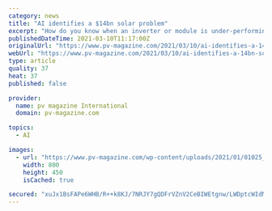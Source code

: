 ```yaml
---
category: news
title: "AI identifies a $14bn solar problem"
excerpt: "How do you know when an inverter or module is under-performing? Monitoring services should shed light on problems but AI-driven operations and maintenance provider Raycatch says much information is hidden behind a wall of “noise."
publishedDateTime: 2021-03-10T11:17:00Z
originalUrl: "https://www.pv-magazine.com/2021/03/10/ai-identifies-a-14bn-solar-problem/"
webUrl: "https://www.pv-magazine.com/2021/03/10/ai-identifies-a-14bn-solar-problem/"
type: article
quality: 37
heat: 37
published: false

provider:
  name: pv magazine International
  domain: pv-magazine.com

topics:
  - AI

images:
  - url: "https://www.pv-magazine.com/wp-content/uploads/2021/01/01025_Clean_vs_dusty_opt.jpeg"
    width: 800
    height: 450
    isCached: true

secured: "xuJx1BsFAPe6WHB/R++k8KJ/7NRJY7gQDFrVZnV2CeBIWEtgnw/LWDptcWIdMbkZ2d6iEgfttUE1XTNDjaSP7D5nif4aWDxKt/9BZy5gy2hh0Zj36FU73SMvPFn3a0G/hQZkBDhVSsLmE84PWD3hBrZAkFbGOVjhgSh6NkdjMc3uy1B7md64v2WJ0Jxq5VXOOvhMhihgMQIswn/ZIPyLMg5HAjLMkLPttFpMEYrp4h4Wsavz0/8jQZlPDW4dRLKaNR8UlZ7WKf5kagTi/UzuAJlocxlEukevrmYs/1CJzQCSUR/OVMrJBi8aMPSBwHKEzOmeakYZ1AlZxOyWHdQaYZ4XZQLxaae049aMFMvVzEk=;g8zV88iiQM72vKkEx6o/YA=="
---
```



